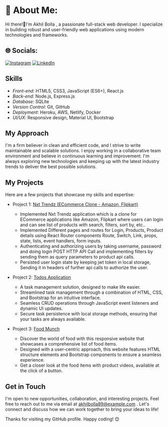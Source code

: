 # 💫 About Me:
Hi there!👋I'm Akhil Bolla , a passionate full-stack web developer. I specialize in building robust and user-friendly web applications using modern technologies and frameworks.


## 🌐 Socials:
[![Instagram](https://img.shields.io/badge/Instagram-%23E4405F.svg?logo=Instagram&logoColor=white)](https://instagram.com/hey_akhil1) [![LinkedIn](https://img.shields.io/badge/LinkedIn-%230077B5.svg?logo=linkedin&logoColor=white)](https://linkedin.com/in/akhilbolla) 

## Skills

- *Front-end*: HTML5, CSS3, JavaScript (ES6+), React.js
- *Back-end*: Node.js, Express.js
- *Database*: SQLite
- *Version Control*: Git, GitHub
- *Deployment*: Heroku, AWS, Netlify, Docker
- *UI/UX*: Responsive design, Material UI, Bootstrap

## My Approach

I'm a firm believer in clean and efficient code, and I strive to write maintainable and scalable solutions. I enjoy working in a collaborative team environment and believe in continuous learning and improvement. I'm always exploring new technologies and keeping up with the latest industry trends to deliver the best possible solutions.

## My Projects

Here are a few projects that showcase my skills and expertise:

- Project 1: [Nxt Trendz (ECommerce Clone - Amazon, Flipkart)](https://akshop.ccbp.tech)<br/>
  - Implemented Nxt Trendz application which is a clone for ECommerce applications like Amazon, Flipkart where
users can login and can see list of products with search, filters, sort by, etc..
  - Implemented Different pages and routes for Login, Products, Product details using React Router
components Route, Switch, Link, props, state, lists, event handlers, form inputs.
  - Authenticating and authorizing users by taking username, password and doing login POST HTTP API
Call and implementing filters by sending them as query parameters to product api calls.
  - Persisted user login state by keeping jwt token in local storage, Sending it in headers of further api calls
to authorize the user.

- Project 2: [Todos Application](https://akhiltodoslists.ccbp.tech/)<br/>
  - A task management solution, designed to make life easier.
  -  Streamlined task management through a combination of HTML, CSS, and Bootstrap for an intuitive
interface.
  - Seamless CRUD operations through JavaScript event listeners and dynamic UI updates.
  - Secure task persistence with local storage methods, ensuring that your tasks are always available.

- Project 3: [Food Munch](https://akhilfoodmanch.ccbp.tech/)<br/> 
  - Discover the world of food with this responsive website that showcases a comprehensive list of food items.
  - Designed with a user-centric approach, this website features HTML structure elements and Bootstrap components to ensure a seamless experience.
  - Get a closer look at the food items with product videos, available at the click of a button.



## Get in Touch

I'm open to new opportunities, collaboration, and interesting projects. Feel free to reach out to me via email at akhilbolla89@example.com . Let's connect and discuss how we can work together to bring your ideas to life!

Thanks for visiting my GitHub profile. Happy coding! 😊
